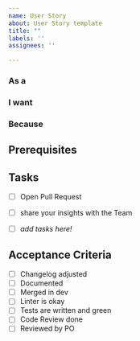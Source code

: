 ```yaml
---
name: User Story
about: User Story template
title: ""
labels: ''
assignees: ''

---
```


### As a


### I want


### Because


## Prerequisites


## Tasks
- [ ] Open Pull Request
- [ ] share your insights with the Team
- [ ] _add tasks here!_



## Acceptance Criteria
- [ ] Changelog adjusted
- [ ] Documented
- [ ] Merged in dev
- [ ] Linter is okay
- [ ] Tests are written and green
- [ ] Code Review done
- [ ] Reviewed by PO

